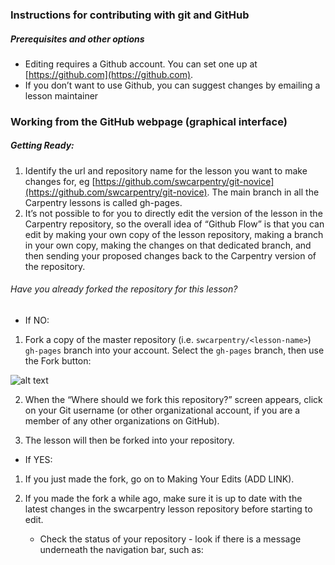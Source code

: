 ### Instructions for contributing with git and GitHub

##### Prerequisites and other options
- Editing requires a Github account. You can set one up at [https://github.com](https://github.com).
- If you don’t want to use Github, you can suggest changes by emailing a lesson maintainer

### Working from the GitHub webpage (graphical interface) 

##### Getting Ready:

1. Identify the url and repository name for the lesson you want to make changes for, eg [https://github.com/swcarpentry/git-novice](https://github.com/swcarpentry/git-novice). The main branch in all the Carpentry lessons is called gh-pages. 
2. It’s not possible to for you to directly edit the version of the lesson in the Carpentry repository, so the overall idea of “Github Flow” is that you can edit by making your own copy of the lesson repository, making a branch in your own copy, making the changes on that dedicated branch, and then sending your proposed changes back to the Carpentry version of the repository.

###### Have you already forked the repository for this lesson?

- If NO:
1. Fork a copy of the master repository (i.e. ```swcarpentry/<lesson-name>```) ```gh-pages``` branch into your account. Select the ```gh-pages``` branch, then use the Fork button:

![alt text](https://github.com/dmgt/swc_github_flow/edit/master/GitHubFlowForNewbies-1.jpg "GitHubFlowForNewbies-1.jpg - location of fork button")
    
2. When the “Where should we fork this repository?” screen appears, click on your Git username (or other organizational account, if you are a member of any other organizations on GitHub).

3. The lesson will then be forked into your repository.

- If YES: 
1. If you just made the fork, go on to Making Your Edits (ADD LINK).
2. If you made the fork a while ago, make sure it is up to date with the latest changes in the swcarpentry lesson repository before starting to edit.
    
     - Check the status of your repository - look if there is a message underneath the navigation bar, such as:
